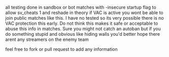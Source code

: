 all testing done in sandbox or bot matches with -insecure startup flag to allow sv_cheats 1 and reshade
in theory if VAC is active you wont be able to join public matches like this. I have no tested so its very possible there is no VAC protection this early. Do not think this makes it safe or acceptable to abuse this info in matches. Sure you might not catch an autoban but if you do something stupid and obvious like hiding walls you'd better hope there arent any streamers on the enemy team

feel free to fork or pull request to add any information

